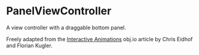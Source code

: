 # PanelViewController
A view controller with a draggable bottom panel.

Freely adapted from the [Interactive Animations](https://www.objc.io/issues/12-animations/interactive-animations/ "obj.io article") obj.io article by Chris Eidhof and Florian Kugler.
